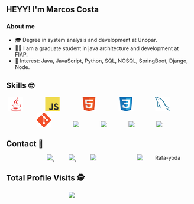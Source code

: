 ## HEYY! I'm Marcos Costa

### About me

- 🎓 Degree in system analysis and development at Unopar.
- 👨‍🎓 I am a graduate student in java architecture and development at FIAP.
- 🎯 Interest: Java, JavaScript, Python, SQL, NOSQL, SpringBoot, Django, Node.

## Skills :nerd_face:
<p align="center">
    <img height="40" src="https://raw.githubusercontent.com/devicons/devicon/master/icons/java/java-plain.svg">
        &nbsp;&nbsp;&nbsp;&nbsp;&nbsp;&nbsp;&nbsp;&nbsp;&nbsp;&nbsp;&nbsp;&nbsp;&nbsp;
    <img height="40" src="https://raw.githubusercontent.com/devicons/devicon/master/icons/javascript/javascript-original.svg">
        &nbsp;&nbsp;&nbsp;&nbsp;&nbsp;&nbsp;&nbsp;&nbsp;&nbsp;&nbsp;&nbsp;&nbsp;&nbsp;
    <img height="40" src="https://raw.githubusercontent.com/devicons/devicon/master/icons/html5/html5-original.svg">
        &nbsp;&nbsp;&nbsp;&nbsp;&nbsp;&nbsp;&nbsp;&nbsp;&nbsp;&nbsp;&nbsp;&nbsp;&nbsp;
    <img height="40" src="https://raw.githubusercontent.com/devicons/devicon/master/icons/css3/css3-original.svg">
        &nbsp;&nbsp;&nbsp;&nbsp;&nbsp;&nbsp;&nbsp;&nbsp;&nbsp;&nbsp;&nbsp;&nbsp;&nbsp;
    <img height="40" src="https://raw.githubusercontent.com/devicons/devicon/master/icons/mysql/mysql-original.svg">
        &nbsp;&nbsp;&nbsp;&nbsp;&nbsp;&nbsp;&nbsp;&nbsp;&nbsp;&nbsp;&nbsp;&nbsp;&nbsp;
    <img height="40" src="https://raw.githubusercontent.com/devicons/devicon/master/icons/git/git-original.svg">
        &nbsp;&nbsp;&nbsp;&nbsp;&nbsp;&nbsp;&nbsp;&nbsp;&nbsp;&nbsp;&nbsp;&nbsp;&nbsp;
    <img height="60" src="https://developer-tech.com/wp-content/uploads/sites/3/2021/02/mongodb-atlas-google-cloud-partnership-nosql-databases-integrations-2.jpg">
        &nbsp;&nbsp;&nbsp;&nbsp;&nbsp;&nbsp;&nbsp;&nbsp;&nbsp;&nbsp;&nbsp;&nbsp;&nbsp;
    <img height="50" src="https://img.icons8.com/color/344/python--v1.png">   
        &nbsp;&nbsp;&nbsp;&nbsp;&nbsp;&nbsp;&nbsp;&nbsp;&nbsp;&nbsp;&nbsp;&nbsp;&nbsp;
    <img height="70" src="https://img.icons8.com/color/344/django.png">
        &nbsp;&nbsp;&nbsp;&nbsp;&nbsp;&nbsp;&nbsp;&nbsp;&nbsp;&nbsp;&nbsp;&nbsp;&nbsp;
    <img height="70" src="https://www.the-guild.dev/blog-assets/nodejs-esm/nodejs_logo.png"> 
   
</p>

## Contact :iphone:

<p align="center">
    <a href="https://github.com/Marcos653">
        <img  src="https://img.shields.io/badge/github-%23100000.svg?&style=for-the-badge&logo=github&logoColor=white&link=mailto:https://github.com/Marcos653">
    </a>
    &nbsp;&nbsp;&nbsp;&nbsp;&nbsp;&nbsp;&nbsp;&nbsp;&nbsp;
    <a href="mailto:marcosstatuta@gmail.com">
        <img src="https://img.shields.io/badge/gmail-D14836?&style=for-the-badge&logo=gmail&logoColor=white&link=mailto:marcosstatuta@gmail.com">
    </a>
    &nbsp;&nbsp;&nbsp;&nbsp;&nbsp;&nbsp;&nbsp;&nbsp;&nbsp;
    <a href="https://www.youtube.com/channel/UCmTpKwRMu_I1iUYb7uVvWOQ?sub_confirmation=1">
        <img src="https://img.shields.io/badge/YouTube-FF0000?style=for-the-badge&logo=youtube&logoColor=white" target="_blank">
    </a>
        <img align="right" alt="Rafa-yoda" height="150" width="150" src="https://images-wixmp-ed30a86b8c4ca887773594c2.wixmp.com/f/b269c80f-3857-47f7-a98e-60beacda8c1e/d5h4kbr-07934b87-d1e6-41a3-a592-eac26fc27917.gif?token=eyJ0eXAiOiJKV1QiLCJhbGciOiJIUzI1NiJ9.eyJzdWIiOiJ1cm46YXBwOjdlMGQxODg5ODIyNjQzNzNhNWYwZDQxNWVhMGQyNmUwIiwiaXNzIjoidXJuOmFwcDo3ZTBkMTg4OTgyMjY0MzczYTVmMGQ0MTVlYTBkMjZlMCIsIm9iaiI6W1t7InBhdGgiOiJcL2ZcL2IyNjljODBmLTM4NTctNDdmNy1hOThlLTYwYmVhY2RhOGMxZVwvZDVoNGtici0wNzkzNGI4Ny1kMWU2LTQxYTMtYTU5Mi1lYWMyNmZjMjc5MTcuZ2lmIn1dXSwiYXVkIjpbInVybjpzZXJ2aWNlOmZpbGUuZG93bmxvYWQiXX0.tTArrsFiqeF5k3iT0vgwncJDu0Rc4-e4fztuigMarGk">
</p>

<p align="center"> 

 ## Total Profile Visits :detective: <br>
 <p align="center"> 
   <img alingn="center" src="https://profile-counter.glitch.me/Marcos653/count.svg" />
 </p>

</p>
